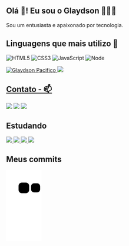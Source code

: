 ## Olá 👋! Eu sou o Glaydson 🧑🏽‍💻

<span>Sou um entusiasta e apaixonado por tecnologia.</span>


## Linguagens que mais utilizo 🚀
 
<div>
   
![HTML5](https://img.shields.io/badge/html%205-grey?style=for-the-badge&logo=html5&logoColor=white&labelColor=7159c1) ![CSS3](https://img.shields.io/badge/css%203-grey?style=for-the-badge&logo=css3&logoColor=white&labelColor=7159c1) ![JavaScript](https://img.shields.io/badge/-JavaScript-grey?style=for-the-badge&logo=javascript&logoColor=white&labelColor=7159c1) ![Node](https://img.shields.io/badge/-node-grey?style=for-the-badge&logo=node.js&logoColor=white&labelColor=7159c1)
  
</div>
<div>
 <a href="#">
  <img width="350" src="https://github-readme-stats.vercel.app/api/top-langs/?username=GlaydsonPacifico&layout=compact&theme=dark&show_icons=true&hide_border=true&title_color=7159c1&" alt="Glaydson Pacifico" />
  <img src="https://github-readme-stats.vercel.app/api?username=GlaydsonPacifico&show_icons=true&count_private=true&theme=dark" width="350"</a>
</div>

## Contato - 📫
 
<a href="mailto:glaydson.pacifico@gmail.com">
<img src="https://img.shields.io/badge/Gmail-D14836?style=for-the-badge&logo=gmail&logoColor=black" /></a>

<a href="https://www.instagram.com/glaydson_/" alt="Instagram">
<img src="https://img.shields.io/badge/-Instagram-DF0174?style=for-the-badge&logo=instagram&logoColor=black"/></a>

<a href="https://www.linkedin.com/in/glaydson-pacifico-53199519a/" alt="Linkedin">
<img src="https://img.shields.io/badge/-Linkedin-0e76a8?style=for-the-badge&logo=Linkedin&logoColor=black" /></a>
  

  
## Estudando
<div>
<a href="#">
<img width="30" src="https://cdn.jsdelivr.net/gh/devicons/devicon/icons/typescript/typescript-plain.svg" />
<img width="30" src="https://cdn.jsdelivr.net/gh/devicons/devicon/icons/react/react-original.svg" />
<img width="30" src="https://cdn.jsdelivr.net/gh/devicons/devicon/icons/mongodb/mongodb-original.svg" />
<img width="30" src="https://cdn.jsdelivr.net/gh/devicons/devicon/icons/postgresql/postgresql-original.svg" />
 </a>
</div>
 
 ## Meus commits 

   ![Snake animation](https://github.com/GlaydsonPacifico/glaydsonpacifico/blob/output/github-contribution-grid-snake.svg)
